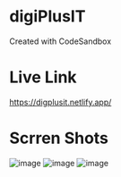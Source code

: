 # digiPlusIT
Created with CodeSandbox

# Live Link

https://digplusit.netlify.app/


# Scrren Shots
![image](https://github.com/bablu1921/digiPlusIT/assets/86407976/c9ba479b-30c3-4df3-ab7b-8a1f7224028b)
![image](https://github.com/bablu1921/digiPlusIT/assets/86407976/2740ecdc-0530-4862-8ed3-06551adf9138)
![image](https://github.com/bablu1921/digiPlusIT/assets/86407976/73b0a2c0-4e4d-4341-82c7-1e92c699b23e)

